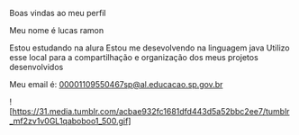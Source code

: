 
Boas vindas ao meu perfil

Meu nome é lucas ramon

  Estou estudando na alura
  Estou me desevolvendo na linguagem java
  Utilizo esse local para a compartilhação e organização dos meus projetos desenvolvidos

  Meu email é: 00001109550467sp@al.educacao.sp.gov.br

![https://31.media.tumblr.com/acbae932fc1681dfd443d5a52bbc2ee7/tumblr_mf2zv1v0GL1qaboboo1_500.gif]
